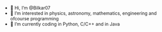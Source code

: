 - 👋 Hi, I’m @Bilkar07
- 👀 I’m interested in physics, astronomy, mathematics, engineering and ofcourse programming 
- 🌱 I’m currently coding in Python, C/C++ and in Java


<!---
Bilkar07/Bilkar07 is a ✨ special ✨ repository because its `README.md` (this file) appears on your GitHub profile.
You can click the Preview link to take a look at your changes.
--->
